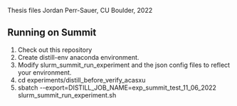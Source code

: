 Thesis files
Jordan Perr-Sauer, CU Boulder, 2022

## Running on Summit

1. Check out this repository
2. Create distill-env anaconda environment.
3. Modify slurm_summit_run_experiment and the json config files to reflect your environment.
4. cd experiments/distill_before_verify_acasxu
5. sbatch --export=DISTILL_JOB_NAME=exp_summit_test_11_06_2022 slurm_summit_run_experiment.sh